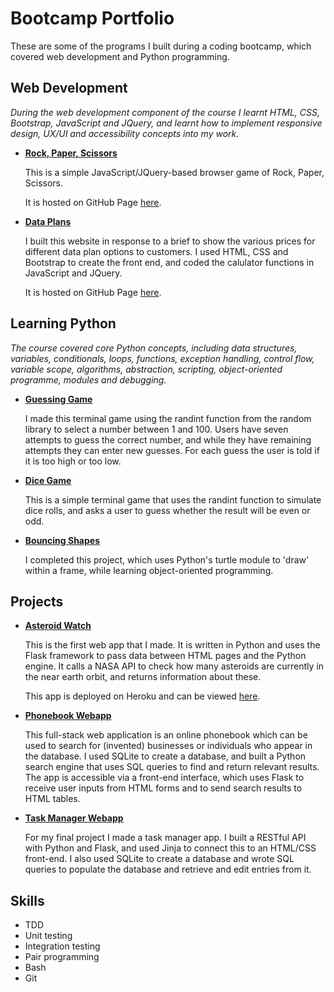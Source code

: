 # Bootcamp Portfolio

These are some of the programs I built during a coding bootcamp, which covered web development and Python programming.

## Web Development
*During the web development component of the course I learnt HTML, CSS, Bootstrap, JavaScript and JQuery, and learnt how to implement responsive design, UX/UI and accessibility concepts into my work.*

* [**Rock, Paper, Scissors**](https://github.com/hpellis/rock_paper_scissors)  

    This is a simple JavaScript/JQuery-based browser game of Rock, Paper, Scissors.  
    
    It is hosted on GitHub Page [here](https://hpellis.github.io/rock_paper_scissors/).

* [**Data Plans**](https://github.com/hpellis/dataplans)  

    I built this website in response to a brief to show the various prices for different data plan options to customers. I used HTML, CSS and Bootstrap to create the front end, and coded the calulator functions in JavaScript and JQuery.  
    
    It is hosted on GitHub Page [here](https://hpellis.github.io/dataplans/).

## Learning Python
*The course covered core Python concepts, including data structures, variables, conditionals, loops, functions, exception handling, control flow, variable scope, algorithms, abstraction, scripting, object-oriented programme, modules and debugging.*

* [**Guessing Game**](https://github.com/hpellis/guessing_game)

    I made this terminal game using the randint function from the random library to select a number between 1 and 100. Users have seven attempts to guess the correct number, and while they have remaining attempts they can enter new guesses. For each guess the user is told if it is too high or too low.

* [**Dice Game**](https://github.com/hpellis/dice_game)

    This is a simple terminal game that uses the randint function to simulate dice rolls, and asks a user to guess whether the result will be even or odd.

* [**Bouncing Shapes**](https://github.com/hpellis/bouncing_shapes)

    I completed this project, which uses Python's turtle module to 'draw' within a frame, while learning object-oriented programming.

## Projects

* [**Asteroid Watch**](https://github.com/hpellis/asteroid_watch)  

    This is the first web app that I made. It is written in Python and uses the Flask framework to pass data between HTML pages and the Python engine. It calls a NASA API to check how many asteroids are currently in the near earth orbit, and returns information about these.  
    
    This app is deployed on Heroku and can be viewed [here](https://sheltered-savannah-14979.herokuapp.com/).

* [**Phonebook Webapp**](https://github.com/hpellis/phonebook_webapp)  

    This full-stack web application is an online phonebook which can be used to search for (invented) businesses or individuals who appear in the database. I used SQLite to create a database, and built a Python search engine that uses SQL queries to find and return relevant results. The app is accessible via a front-end interface, which uses Flask to receive user inputs from HTML forms and to send search results to HTML tables.   

* [**Task Manager Webapp**](https://github.com/hpellis/task_manager_app)  

    For my final project I made a task manager app. I built a RESTful API with Python and Flask, and used Jinja to connect this to an HTML/CSS front-end. I also used SQLite to create a database and wrote SQL queries to populate the database and retrieve and edit entries from it.
    
    
   
    
## Skills

* TDD
* Unit testing
* Integration testing
* Pair programming
* Bash
* Git
